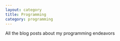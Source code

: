 ```yaml
---
layout: category
title: Programming
category: programming
---
```


All the blog posts about my programming endeavors